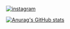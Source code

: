 [![instagram](https://img.shields.io/badge/Instagram-E4405F?style=for-the-badge&logo=instagram&logoColor=white)](https://www.instagram.com/kaua_richard.s/)


[![Anurag's GitHub stats](https://github-readme-stats.vercel.app/api?username=kauarichardd)](https://github.com/anuraghazra/github-readme-stats)


